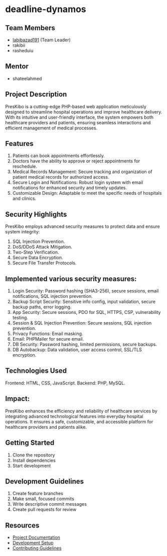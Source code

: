 # deadline-dynamos

## Team Members
- [labibazad191](https://www.linkedin.com/in/labib-azad-0822441b0/) (Team Leader)
- rakibii
- rasheduiu

## Mentor
- shateelahmed

## Project Description

PresKibo is a cutting-edge PHP-based web application meticulously designed to streamline hospital operations and improve healthcare delivery. With its intuitive and user-friendly interface, the system empowers both healthcare providers and patients, ensuring seamless interactions and efficient management of medical processes.

## Features
1. Patients can book appointments effortlessly.
2. Doctors have the ability to approve or reject appointments for reschedule.
3. Medical Records Management: Secure tracking and organization of patient medical records for authorized access.
4. Secure Login and Notifications: Robust login system with email notifications for enhanced security and timely updates.
5. Customizable Design: Adaptable to meet the specific needs of hospitals and clinics.

## Security Highlights
PresKibo employs advanced security measures to protect data and ensure system integrity:

1. SQL Injection Prevention.
2. DoS/DDoS Attack Mitigation.
3. Two-Step Verification.
4. Secure Data Encryption.
5. Secure File Transfer Protocols.
   
## Implemented various security measures:

1. Login Security: Password hashing (SHA3-256), secure sessions, email notifications, SQL injection prevention.
2. Backup Script Security: Sensitive info config, input validation, secure backup paths, error logging.
3. App Security: Secure sessions, PDO for SQL, HTTPS, CSP, vulnerability testing.
4. Session & SQL Injection Prevention: Secure sessions, SQL injection prevention.
5. Privacy Functions: Email masking.
6. Email: PHPMailer for secure email.
7. DB Security: Password hashing, limited permissions, secure backups.
8. DB Autobackup: Data validation, user access control, SSL/TLS encryption.


## Technologies Used
Frontend: HTML, CSS, JavaScript.
Backend: PHP, MySQL.

## Impact:
PresKibo enhances the efficiency and reliability of healthcare services by integrating advanced technological features into everyday hospital operations. It ensures a safe, customizable, and accessible platform for healthcare providers and patients alike.

## Getting Started
1. Clone the repository
2. Install dependencies
3. Start development

## Development Guidelines
1. Create feature branches
2. Make small, focused commits
3. Write descriptive commit messages
4. Create pull requests for review

## Resources
- [Project Documentation](docs/)
- [Development Setup](docs/setup.md)
- [Contributing Guidelines](CONTRIBUTING.md)
